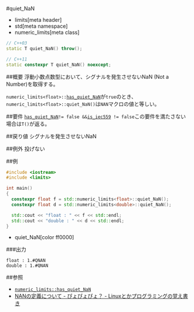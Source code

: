 #quiet_NaN
* limits[meta header]
* std[meta namespace]
* numeric_limits[meta class]

```cpp
// C++03
static T quiet_NaN() throw();

// C++11
static constexpr T quiet_NaN() noexcept;
```

##概要
浮動小数点数型において、シグナルを発生させないNaN (Not a Number)を取得する。  

`numeric_limits<float>::`[`has_quiet_NaN`](./has_quiet_nan.md)が`true`のとき、`numeric_limits<float>::quiet_NaN()`は`NAN`マクロの値と等しい。


##要件
[`has_quiet_NaN`](./has_quiet_nan.md)` != false && `[`is_iec559`](./is_iec559.md)` != false`この要件を満たさない場合は`T()`が返る。


##戻り値
シグナルを発生させないNaN


##例外
投げない


##例
```cpp
#include <iostream>
#include <limits>

int main()
{
  constexpr float f = std::numeric_limits<float>::quiet_NaN();
  constexpr float d = std::numeric_limits<double>::quiet_NaN();

  std::cout << "float : " << f << std::endl;
  std::cout << "double : " << d << std::endl;
}
```
* quiet_NaN[color ff0000]

###出力
```
float : 1.#QNAN
double : 1.#QNAN
```

##参照
* [`numeric_limits::has_quiet_NaN`](./quiet_nan.md)
* [NANの定義について - ぴょぴょぴょ？ - Linuxとかプログラミングの覚え書き](http://d.hatena.ne.jp/pyopyopyo/20100330/p1)

